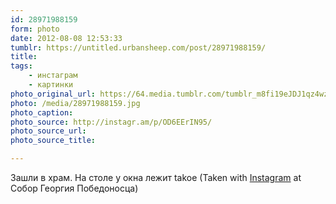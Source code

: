 ```yaml
---
id: 28971988159
form: photo
date: 2012-08-08 12:53:33
tumblr: https://untitled.urbansheep.com/post/28971988159/
title:
tags:
    - инстаграм
    - картинки
photo_original_url: https://64.media.tumblr.com/tumblr_m8fi19eJDJ1qz4wzio1_640.jpg
photo: /media/28971988159.jpg
photo_caption: 
photo_source: http://instagr.am/p/OD6EErIN95/
photo_source_url:
photo_source_title:

---
```


<p>Зашли в храм. На столе у окна лежит takoe (Taken with <a href="http://instagram.com">Instagram</a> at Собор Георгия Победоносца)</p>
